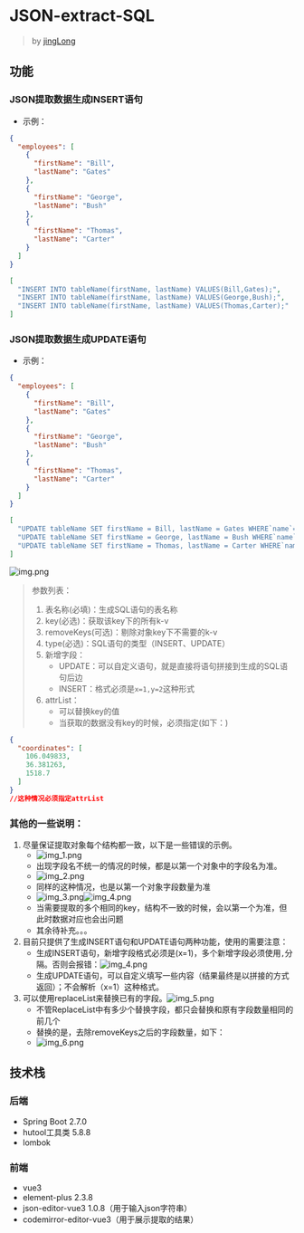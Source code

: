 # JSON-extract-SQL

> by [jingLong](https://github.com/Jinglong233)

## 功能

### JSON提取数据生成INSERT语句

- 示例：

```json
{
  "employees": [
    {
      "firstName": "Bill",
      "lastName": "Gates"
    },
    {
      "firstName": "George",
      "lastName": "Bush"
    },
    {
      "firstName": "Thomas",
      "lastName": "Carter"
    }
  ]
}
```

```json
[
  "INSERT INTO tableName(firstName, lastName) VALUES(Bill,Gates);",
  "INSERT INTO tableName(firstName, lastName) VALUES(George,Bush);",
  "INSERT INTO tableName(firstName, lastName) VALUES(Thomas,Carter);"
]
```

### JSON提取数据生成UPDATE语句
- 示例：
```json
{
  "employees": [
    {
      "firstName": "Bill",
      "lastName": "Gates"
    },
    {
      "firstName": "George",
      "lastName": "Bush"
    },
    {
      "firstName": "Thomas",
      "lastName": "Carter"
    }
  ]
}
```
```json
[
  "UPDATE tableName SET firstName = Bill, lastName = Gates WHERE`name`='张三' ;",
  "UPDATE tableName SET firstName = George, lastName = Bush WHERE`name`='张三' ;",
  "UPDATE tableName SET firstName = Thomas, lastName = Carter WHERE`name`='张三' ;"
]
```

![img.png](image/img_7.png)
> 参数列表：
> 1. 表名称(必填)：生成SQL语句的表名称
> 2. key(必选)：获取该key下的所有k-v
> 3. removeKeys(可选)：剔除对象key下不需要的k-v
> 4. type(必选)：SQL语句的类型（INSERT、UPDATE）
> 5. 新增字段：
>       - UPDATE：可以自定义语句，就是直接将语句拼接到生成的SQL语句后边
>       - INSERT：格式必须是`x=1,y=2`这种形式
> 6. attrList：
>       - 可以替换key的值
>       - 当获取的数据没有key的时候，必须指定(如下：)
```json
{
  "coordinates": [
    106.049833,
    36.381263,
    1518.7
  ]
}
//这种情况必须指定attrList
```
### 其他的一些说明：
1. 尽量保证提取对象每个结构都一致，以下是一些错误的示例。
    - ![img_1.png](image/img_1.png)
    - 出现字段名不统一的情况的时候，都是以第一个对象中的字段名为准。
    - ![img_2.png](image/img_2.png)
    - 同样的这种情况，也是以第一个对象字段数量为准
    - ![img_3.png](image/img_3.png)![img_4.png](image/img_4.png)
    - 当需要提取的多个相同的key，结构不一致的时候，会以第一个为准，但此时数据对应也会出问题
    - 其余待补充。。。
2. 目前只提供了生成INSERT语句和UPDATE语句两种功能，使用的需要注意：
    - 生成INSERT语句，新增字段格式必须是(x=1)，多个新增字段必须使用`,`分隔。否则会报错：![img_4.png](back_end/image/img_4.png)
    - 生成UPDATE语句，可以自定义填写一些内容（结果最终是以拼接的方式返回）；不会解析（x=1）这种格式。
3. 可以使用replaceList来替换已有的字段。![img_5.png](image/img_5.png)
    - 不管ReplaceList中有多少个替换字段，都只会替换和原有字段数量相同的前几个
    - 替换的是，去除removeKeys之后的字段数量，如下：
    - ![img_6.png](image/img_6.png)
## 技术栈

### 后端

- Spring Boot 2.7.0
- hutool工具类 5.8.8
- lombok

### 前端

- vue3
- element-plus 2.3.8
- json-editor-vue3 1.0.8（用于输入json字符串）
- codemirror-editor-vue3（用于展示提取的结果）
